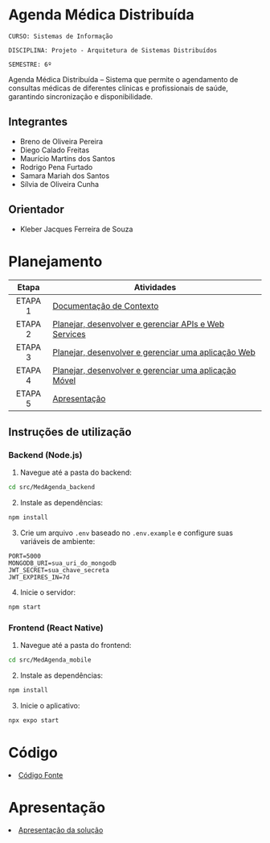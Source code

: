 # Agenda Médica Distribuída

`CURSO: Sistemas de Informação`

`DISCIPLINA: Projeto - Arquitetura de Sistemas Distribuídos`

`SEMESTRE: 6º`

Agenda Médica Distribuída – Sistema que permite o agendamento de consultas médicas de diferentes clínicas e profissionais de saúde, garantindo sincronização e disponibilidade.

## Integrantes

* Breno de Oliveira Pereira
* Diego Calado Freitas
* Maurício Martins dos Santos
* Rodrigo Pena Furtado
* Samara Mariah dos Santos
* Sílvia de Oliveira Cunha

## Orientador

* Kleber Jacques Ferreira de Souza

# Planejamento

| Etapa         | Atividades |
|  :----:   | ----------- |
| ETAPA 1         |[Documentação de Contexto](docs/contexto.md) <br> |
| ETAPA 2         |[Planejar, desenvolver e gerenciar APIs e Web Services](docs/backend-apis.md) <br> |
| ETAPA 3         |[Planejar, desenvolver e gerenciar uma aplicação Web](docs/frontend-web.md) |
| ETAPA 4        |[Planejar, desenvolver e gerenciar uma aplicação Móvel](docs/frontend-mobile.md) <br>  |
| ETAPA 5         | [Apresentação](presentation/README.md) |
## Instruções de utilização

### Backend (Node.js)

1. Navegue até a pasta do backend:
```bash
cd src/MedAgenda_backend
```

2. Instale as dependências:
```bash
npm install
```

3. Crie um arquivo `.env` baseado no `.env.example` e configure suas variáveis de ambiente:
```
PORT=5000
MONGODB_URI=sua_uri_do_mongodb
JWT_SECRET=sua_chave_secreta
JWT_EXPIRES_IN=7d
```

4. Inicie o servidor:
```bash
npm start
```

### Frontend (React Native)

1. Navegue até a pasta do frontend:
```bash
cd src/MedAgenda_mobile
```

2. Instale as dependências:
```bash
npm install
```

3. Inicie o aplicativo:
```bash
npx expo start
```
# Código

<li><a href="src/README.md"> Código Fonte</a></li>

# Apresentação

<li><a href="presentation/README.md"> Apresentação da solução</a></li>


